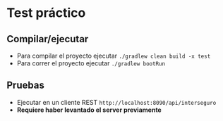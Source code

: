 # Test práctico

## Compilar/ejecutar

- Para compilar el proyecto ejecutar `./gradlew clean build -x test`
- Para correr el proyecto ejecutar `./gradlew bootRun`


## Pruebas

- Ejecutar en un cliente REST `http://localhost:8090/api/interseguro`
- **Requiere haber levantado el server previamente**
